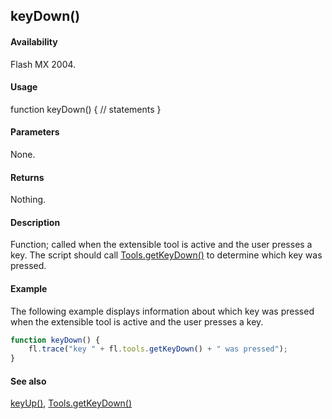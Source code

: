 ## keyDown()

#### Availability

Flash MX 2004.

#### Usage

function keyDown() {
// statements
}

#### Parameters

None.

#### Returns

Nothing.

#### Description

Function; called when the extensible tool is active and the user presses a key. The script should call
[Tools.getKeyDown()](../Tools_object/Tools4.md) to determine which key was pressed.

#### Example

The following example displays information about which key was pressed when the extensible tool is active and the user presses a key.

```javascript
function keyDown() {
    fl.trace("key " + fl.tools.getKeyDown() + " was pressed");
}
```

#### See also

[keyUp()](../Top-Level_Functions_and_Methods/keyUp.md), [Tools.getKeyDown()](../Tools_object/Tools4.md)
